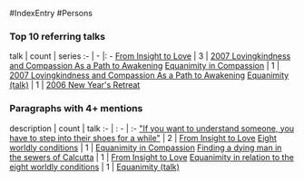 #IndexEntry #Persons

### Top 10 referring talks
talk | count | series
:- | - |: -
<a data-href="From Insight to Love" href="From+Insight+to+Love" class="internal-link" target="_blank" rel="noopener">From Insight to Love</a> | 3 | <a data-href="2007 Lovingkindness and Compassion As a Path to Awakening" href="2007+Lovingkindness+and+Compassion+As+a+Path+to+Awakening" class="internal-link" target="_blank" rel="noopener">2007 Lovingkindness and Compassion As a Path to Awakening</a>
<a data-href="Equanimity in Compassion" href="Equanimity+in+Compassion" class="internal-link" target="_blank" rel="noopener">Equanimity in Compassion</a> | 1 | <a data-href="2007 Lovingkindness and Compassion As a Path to Awakening" href="2007+Lovingkindness+and+Compassion+As+a+Path+to+Awakening" class="internal-link" target="_blank" rel="noopener">2007 Lovingkindness and Compassion As a Path to Awakening</a>
<a data-href="Equanimity (talk)" href="Equanimity+%28talk%29" class="internal-link" target="_blank" rel="noopener">Equanimity (talk)</a> | 1 | <a data-href="2006 New Years Retreat" href="2006+New+Year%27s+Retreat" class="internal-link" target="_blank" rel="noopener">2006 New Year&#x27;s Retreat</a>

### Paragraphs with 4+ mentions
description | count | talk
:- | : - | :-
<a aria-label-position="top" aria-label="From Insight to Love > If you want to understand someone you have to step into their shoes for a while" data-href="From Insight to Love#If you want to understand someone you have to step into their shoes for a while" href="From+Insight+to+Love#%22If+you+want+to+understand+someone+you+have+to+step+into+their+shoes+for+a+while%22" class="internal-link" target="_blank" rel="noopener">&quot;If you want to understand someone, you have to step into their shoes for a while&quot;</a> | 2 | <a data-href="From Insight to Love" href="From+Insight+to+Love" class="internal-link" target="_blank" rel="noopener">From Insight to Love</a>
<a aria-label-position="top" aria-label="Equanimity in Compassion > Eight worldly conditions" data-href="Equanimity in Compassion#Eight worldly conditions" href="Equanimity+in+Compassion#Eight+worldly+conditions" class="internal-link" target="_blank" rel="noopener">Eight worldly conditions</a> | 1 | <a data-href="Equanimity in Compassion" href="Equanimity+in+Compassion" class="internal-link" target="_blank" rel="noopener">Equanimity in Compassion</a>
<a aria-label-position="top" aria-label="From Insight to Love > Finding a dying man in the sewers of Calcutta" data-href="From Insight to Love#Finding a dying man in the sewers of Calcutta" href="From+Insight+to+Love#Finding+a+dying+man+in+the+sewers+of+Calcutta" class="internal-link" target="_blank" rel="noopener">Finding a dying man in the sewers of Calcutta</a> | 1 | <a data-href="From Insight to Love" href="From+Insight+to+Love" class="internal-link" target="_blank" rel="noopener">From Insight to Love</a>
<a aria-label-position="top" aria-label="Equanimity (talk) > Equanimity in relation to the eight worldly conditions" data-href="Equanimity (talk)#Equanimity in relation to the eight worldly conditions" href="Equanimity+%28talk%29#Equanimity+in+relation+to+the+eight+worldly+conditions" class="internal-link" target="_blank" rel="noopener">Equanimity in relation to the eight worldly conditions</a> | 1 | <a data-href="Equanimity (talk)" href="Equanimity+%28talk%29" class="internal-link" target="_blank" rel="noopener">Equanimity (talk)</a>

